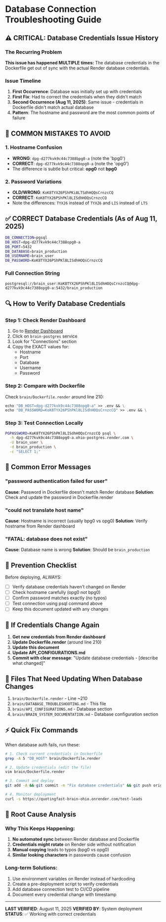 # Database Connection Troubleshooting Guide

## ⚠️ CRITICAL: Database Credentials Issue History

### The Recurring Problem
**This issue has happened MULTIPLE times:** The database credentials in the Dockerfile get out of sync with the actual Render database credentials.

### Issue Timeline
1. **First Occurrence**: Database was initially set up with credentials
2. **First Fix**: Had to correct the credentials when they didn't match
3. **Second Occurrence (Aug 11, 2025)**: Same issue - credentials in Dockerfile didn't match actual database
4. **Pattern**: The hostname and password are the most common points of failure

## 🔴 COMMON MISTAKES TO AVOID

### 1. Hostname Confusion
- **WRONG**: `dpg-d277kvk9c44c7388bpg0-a` (note the 'bpg0')
- **CORRECT**: `dpg-d277kvk9c44c7388opg0-a` (note the 'opg0')
- The difference is subtle but critical: **opg0** not **bpg0**

### 2. Password Variations
- **OLD/WRONG**: `KoK8TYXZ6PShPKi8LTSdhHQQsCrnzcCQ`
- **CORRECT**: `KoK8TYX26PShPKl8LISdhHOQsCrnzcCQ`
- Note the differences: `TYX26` instead of `TYXZ6` and `LIS` instead of `LTS`

## ✅ CORRECT Database Credentials (As of Aug 11, 2025)

```bash
DB_CONNECTION=pgsql
DB_HOST=dpg-d277kvk9c44c7388opg0-a
DB_PORT=5432
DB_DATABASE=brain_production
DB_USERNAME=brain_user
DB_PASSWORD=KoK8TYX26PShPKl8LISdhHOQsCrnzcCQ
```

### Full Connection String
```
postgresql://brain_user:KoK8TYX26PShPKl8LISdhHOQsCrnzcCQ@dpg-d277kvk9c44c7388opg0-a:5432/brain_production
```

## 🔍 How to Verify Database Credentials

### Step 1: Check Render Dashboard
1. Go to [Render Dashboard](https://dashboard.render.com)
2. Click on `brain-postgres` service
3. Look for "Connections" section
4. Copy the EXACT values for:
   - Hostname
   - Port
   - Database
   - Username
   - Password

### Step 2: Compare with Dockerfile
Check `brain/Dockerfile.render` around line 210:
```dockerfile
echo "DB_HOST=dpg-d277kvk9c44c7388opg0-a" >> .env && \
echo "DB_PASSWORD=KoK8TYX26PShPKl8LISdhHOQsCrnzcCQ" >> .env && \
```

### Step 3: Test Connection Locally
```bash
PGPASSWORD=KoK8TYX26PShPKl8LISdhHOQsCrnzcCQ psql \
  -h dpg-d277kvk9c44c7388opg0-a.ohio-postgres.render.com \
  -U brain_user \
  -d brain_production \
  -c "SELECT 1;"
```

## 🚨 Common Error Messages

### "password authentication failed for user"
**Cause**: Password in Dockerfile doesn't match Render database
**Solution**: Check and update the password in Dockerfile.render

### "could not translate host name"
**Cause**: Hostname is incorrect (usually bpg0 vs opg0)
**Solution**: Verify hostname from Render dashboard

### "FATAL: database does not exist"
**Cause**: Database name is wrong
**Solution**: Should be `brain_production`

## 📝 Prevention Checklist

Before deploying, ALWAYS:
- [ ] Verify database credentials haven't changed on Render
- [ ] Check hostname carefully (opg0 not bpg0)
- [ ] Confirm password matches exactly (no typos)
- [ ] Test connection using psql command above
- [ ] Keep this document updated with any changes

## 🔄 If Credentials Change Again

1. **Get new credentials from Render dashboard**
2. **Update Dockerfile.render** (around line 210)
3. **Update this document**
4. **Update API_CONFIGURATIONS.md**
5. **Commit with clear message**: "Update database credentials - [describe what changed]"

## 📌 Files That Need Updating When Database Changes

1. `brain/Dockerfile.render` - Line ~210
2. `brain/DATABASE_TROUBLESHOOTING.md` - This file
3. `brain/API_CONFIGURATIONS.md` - Database section
4. `brain/BRAIN_SYSTEM_DOCUMENTATION.md` - Database configuration section

## ⚡ Quick Fix Commands

When database auth fails, run these:
```bash
# 1. Check current credentials in Dockerfile
grep -A 5 "DB_HOST" brain/Dockerfile.render

# 2. Update credentials (edit the file)
vim brain/Dockerfile.render

# 3. Commit and deploy
git add -A && git commit -m "Fix database credentials" && git push origin main

# 4. Monitor deployment
curl -s https://quotingfast-brain-ohio.onrender.com/test-leads
```

## 🎯 Root Cause Analysis

### Why This Keeps Happening:
1. **No automated sync** between Render database and Dockerfile
2. **Credentials might rotate** on Render side without notification
3. **Manual copying** leads to typos (bpg0 vs opg0)
4. **Similar looking characters** in passwords cause confusion

### Long-term Solutions:
1. Use environment variables on Render instead of hardcoding
2. Create a pre-deployment script to verify credentials
3. Add database connection test to CI/CD pipeline
4. Document every credential change with timestamp

---

**LAST VERIFIED**: August 11, 2025
**VERIFIED BY**: System deployment
**STATUS**: ✅ Working with correct credentials


